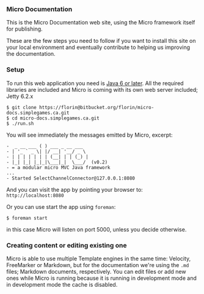 ### Micro Documentation

This is the Micro Documentation web site, using the Micro framework itself for publishing.

These are the few steps you need to follow if you want to install this site on your local environment and eventually contribute to helping us improving the documentation.

### Setup

To run this web application you need is [Java 6 or later](http://www.oracle.com/technetwork/java/javase/downloads/index.html). All the required libraries are included and Micro is coming with its own web server included; Jetty 6.2.x

    $ git clone https://florin@bitbucket.org/florin/micro-docs.simplegames.ca.git
    $ cd micro-docs.simplegames.ca.git
    $ ./run.sh

You will see immediately the messages emitted by Micro, excerpt:
    
    -  _ __ ___ ( ) ___ _ __ ___ 
    - | '_ ` _ \| |/ __| '__/ _ \ 
    - | | | | | | | (__| | | (_) |
    - |_| |_| |_|_|\___|_|  \___/  (v0.2)
    - = a modular micro MVC Java framework
    ...
    - Started SelectChannelConnector@127.0.0.1:8080 
And you can visit the app by pointing your browser to: `http://localhost:8080`

Or you can use start the app using `foreman`:

    $ foreman start

in this case Micro will listen on port 5000, unless you decide otherwise.
    
### Creating content or editing existing one

Micro is able to use multiple Template engines in the same time: Velocity, FreeMarker or Markdown, but for the documentation we're using the `.md` files; Markdown documents, respectively. You can edit files or add new ones while Micro is running because it is running in development mode and in development mode the cache is disabled.
